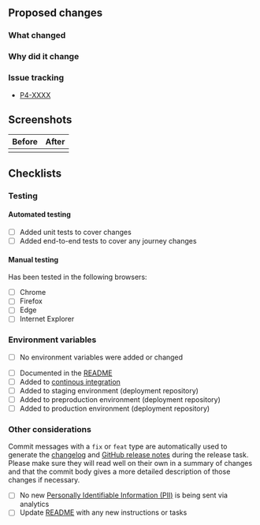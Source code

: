 <!--- Provide a general summary of your changes in the Title above -->
<!--- Include the Jira ticket number in square brackets as prefix, eg `[P4-XXXX] PR Title` -->

## Proposed changes

### What changed

<!--- Describe the changes in detail - the "what"-->

### Why did it change

<!--- Describe the reason these changes were made - the "why" -->

### Issue tracking
<!--- List any related Jira tickets or GitHub issues --->
<!--- Delete/copy as appropriate --->

- [P4-XXXX]()

## Screenshots
<!--- (Optional) Include screenshots if changes update interfaces or components -->
<!--- Delete/copy as appropriate --->

| Before | After |
| ------ | ----- |
| <kbd><img src=""></kbd> | <kbd><img src=""></kbd> |

## Checklists

### Testing

#### Automated testing

- [ ] Added unit tests to cover changes
- [ ] Added end-to-end tests to cover any journey changes

#### Manual testing

Has been tested in the following browsers:

- [ ] Chrome
- [ ] Firefox
- [ ] Edge
- [ ] Internet Explorer

### Environment variables

<!--- Delete if changes DO include new environment variables -->
- [ ] No environment variables were added or changed

<!--- Delete if changes DO NOT include new environment variables -->
- [ ] Documented in the [README](ministryofjustice/hmpps-book-secure-move-frontend/blob/master/README.md)
- [ ] Added to [continous integration](https://app.circleci.com/pipelines/github/ministryofjustice/hmpps-book-secure-move-frontend)
- [ ] Added to staging environment (deployment repository)
- [ ] Added to preproduction environment (deployment repository)
- [ ] Added to production environment (deployment repository)

### Other considerations

Commit messages with a `fix` or `feat` type are automatically used to generate the [changelog](ministryofjustice/hmpps-book-secure-move-frontend/blob/master/CHANGELOG.md) and
[GitHub release notes](https://github.com/ministryofjustice/hmpps-book-secure-move-frontend/releases) during the release task. Please make sure they will read well on their own in a
summary of changes and that the commit body gives a more detailed description of those changes if necessary.

- [ ] No new [Personally Identifiable Information (PII)](https://support.google.com/analytics/answer/6366371?hl=en) is being sent via analytics
- [ ] Update [README](ministryofjustice/hmpps-book-secure-move-frontend/blob/master/README.md) with any new instructions or tasks

